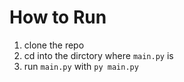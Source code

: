 # How to Run
 1) clone the repo
 2) cd into the dirctory where `main.py` is
 3) run `main.py` with `py main.py`
